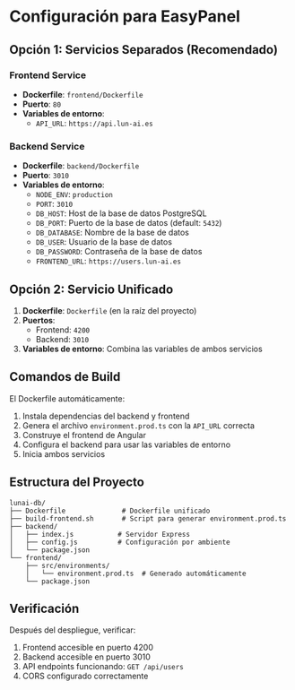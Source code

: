 # Configuración para EasyPanel

## Opción 1: Servicios Separados (Recomendado)

### Frontend Service
- **Dockerfile**: `frontend/Dockerfile`
- **Puerto**: `80`
- **Variables de entorno**:
  - `API_URL`: `https://api.lun-ai.es`

### Backend Service
- **Dockerfile**: `backend/Dockerfile`
- **Puerto**: `3010`
- **Variables de entorno**:
  - `NODE_ENV`: `production`
  - `PORT`: `3010`
  - `DB_HOST`: Host de la base de datos PostgreSQL
  - `DB_PORT`: Puerto de la base de datos (default: `5432`)
  - `DB_DATABASE`: Nombre de la base de datos
  - `DB_USER`: Usuario de la base de datos
  - `DB_PASSWORD`: Contraseña de la base de datos
  - `FRONTEND_URL`: `https://users.lun-ai.es`

## Opción 2: Servicio Unificado

1. **Dockerfile**: `Dockerfile` (en la raíz del proyecto)
2. **Puertos**: 
   - Frontend: `4200`
   - Backend: `3010`
3. **Variables de entorno**: Combina las variables de ambos servicios

## Comandos de Build

El Dockerfile automáticamente:
1. Instala dependencias del backend y frontend
2. Genera el archivo `environment.prod.ts` con la `API_URL` correcta
3. Construye el frontend de Angular
4. Configura el backend para usar las variables de entorno
5. Inicia ambos servicios

## Estructura del Proyecto

```
lunai-db/
├── Dockerfile              # Dockerfile unificado
├── build-frontend.sh       # Script para generar environment.prod.ts
├── backend/
│   ├── index.js           # Servidor Express
│   ├── config.js          # Configuración por ambiente
│   └── package.json
└── frontend/
    ├── src/environments/
    │   └── environment.prod.ts  # Generado automáticamente
    └── package.json
```

## Verificación

Después del despliegue, verificar:
1. Frontend accesible en puerto 4200
2. Backend accesible en puerto 3010
3. API endpoints funcionando: `GET /api/users`
4. CORS configurado correctamente